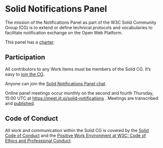 # Solid Notifications Panel

The mission of the Notifications Panel as part of the W3C Solid Community Group (CG) is to extend or define technical protocols and vocabularies to facilitate notification exchange on the Open Web Platform.

This panel has a [charter](https://github.com/solid/process/blob/main/notifications-panel-charter.md).

## Participation

All contributors to any Work Items must be members of the Solid CG. It’s easy to [join the CG](https://www.w3.org/community/solid/join).

Anyone can join the [Solid Notifications Panel chat](https://gitter.im/solid/notifications-panel).

Online panel meetings occur monthly on the second and fourth Thursday, 15:00 UTC at https://meet.jit.si/solid-notifications . Meetings are transcribed and [published](https://github.com/solid/notifications-panel/tree/main/meetings/).

## Code of Conduct

All work and communication within the Solid CG is covered by the [Solid Code of Conduct](https://github.com/solid/process/blob/master/code-of-conduct.md) and the [Positive Work Environment at W3C: Code of Ethics and Professional Conduct](https://www.w3.org/Consortium/cepc/).
